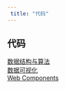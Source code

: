 ```yaml
---
 title: "代码"
---
```


## 代码

<i class="el-icon-folder"></i> [数据结构与算法](/codes/algorithm)    
<i class="el-icon-folder"></i> [数据可视化](/codes/charts)    
<i class="el-icon-folder"></i> [Web Components](/codes/web-components)    
